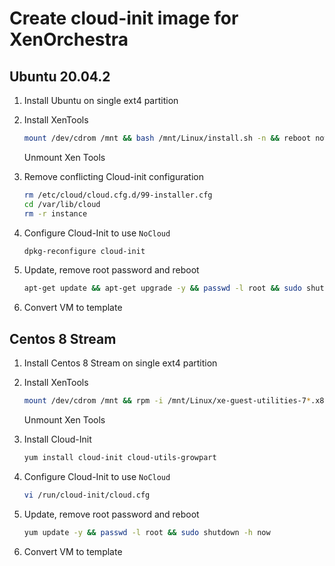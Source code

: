 # Create cloud-init image for XenOrchestra

## Ubuntu 20.04.2

1. Install Ubuntu on single ext4 partition
2. Install XenTools

    ```bash
    mount /dev/cdrom /mnt && bash /mnt/Linux/install.sh -n && reboot now
    ```

    Unmount Xen Tools

3. Remove conflicting Cloud-init configuration

    ```bash
    rm /etc/cloud/cloud.cfg.d/99-installer.cfg
    cd /var/lib/cloud
    rm -r instance
    ```

4. Configure Cloud-Init to use ```NoCloud```

    ```bash
    dpkg-reconfigure cloud-init
    ```

5. Update, remove root password and reboot

    ```bash
    apt-get update && apt-get upgrade -y && passwd -l root && sudo shutdown -h now
    ```

6. Convert VM to template

## Centos 8 Stream

1. Install Centos 8 Stream on single ext4 partition
2. Install XenTools

    ```bash
    mount /dev/cdrom /mnt && rpm -i /mnt/Linux/xe-guest-utilities-7*.x86_64.rpm -n && reboot now
    ```

    Unmount Xen Tools
3. Install Cloud-Init

    ```bash
    yum install cloud-init cloud-utils-growpart
    ```

4. Configure Cloud-Init to use ```NoCloud```

    ```bash
    vi /run/cloud-init/cloud.cfg
    ```

5. Update, remove root password and reboot

    ```bash
    yum update -y && passwd -l root && sudo shutdown -h now
    ```

6. Convert VM to template
